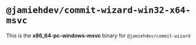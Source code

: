 # `@jamiehdev/commit-wizard-win32-x64-msvc`

This is the **x86_64-pc-windows-msvc** binary for `@jamiehdev/commit-wizard`
